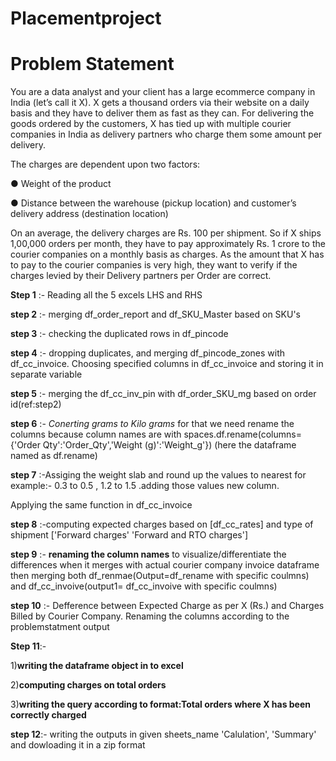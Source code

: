 # Placementproject
# Problem Statement

You are a data analyst and your client has a large ecommerce company in India (let’s call it X). 
X gets a thousand orders via their website on a daily basis and they have to deliver them as fast 
as they can. For delivering the goods ordered by the customers, X has tied up with multiple 
courier companies in India as delivery partners who charge them some amount per delivery.

The charges are dependent upon two factors:

● Weight of the product

● Distance between the warehouse (pickup location) and customer’s delivery address 
(destination location)

On an average, the delivery charges are Rs. 100 per shipment. So if X ships 1,00,000 orders 
per month, they have to pay approximately Rs. 1 crore to the courier companies on a monthly 
basis as charges.
As the amount that X has to pay to the courier companies is very high, they want to verify if the 
charges levied by their Delivery partners per Order are correct.

**Step 1** :- Reading all the 5 excels LHS and RHS

**step 2** :- merging df_order_report and df_SKU_Master based on SKU's

**step 3** :- checking the duplicated rows in df_pincode

**step 4** :- dropping duplicates, and merging df_pincode_zones with df_cc_invoice.
Choosing specified columns in df_cc_invoice and storing it in separate variable

**step 5** :- merging the df_cc_inv_pin with df_order_SKU_mg based on order id(ref:step2)

**step 6** :- *Conerting grams to Kilo grams* for that we need rename the columns because column names are with spaces.df.rename(columns={'Order Qty':'Order_Qty','Weight (g)':'Weight_g'}) (here the dataframe named as df.rename)

**step 7** :-Assiging the weight slab and round up the values to nearest for example:- 0.3 to 0.5 , 1.2 to 1.5 .adding those values new column.

Applying the same function in df_cc_invoice

**step 8** :-computing expected charges based on [df_cc_rates] and type of shipment
['Forward charges' 'Forward and RTO charges']

**step 9** :- **renaming the column names** to visualize/differentiate the differences when it merges with actual courier company invoice dataframe
then merging both df_renmae(Output=df_rename with specific coulmns) and df_cc_invoive(output1= df_cc_invoive with specific coulmns)

**step 10** :-
Defference between Expected Charge as per X (Rs.) and Charges Billed by Courier Company. Renaming the columns according to the problemstatment output

**Step 11**:-

1)**writing the dataframe object in to excel**

2)**computing charges on total orders**

3)**writing the query according to format:Total orders where X has been correctly charged <count> <total invoice amount>**

**step 12**:- writing the outputs in given sheets_name 'Calulation', 'Summary' and dowloading it in a zip format

